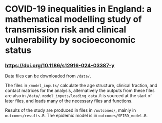 # COVID-19 inequalities in England: a mathematical modelling study of transmission risk and clinical vulnerability by socioeconomic status 

### https://doi.org/10.1186/s12916-024-03387-y

Data files can be downloaded from ```/data/```.

The files in ```/model_inputs/``` calculate the age structure, clinical fraction, and contact matrices for the analysis, alternatively the outputs from these files are also in ```/data/```. ```model_inputs/loading_data.R``` is sourced at the start of later files, and loads many of the necessary files and functions.  

Results of the study are produced in files in ```/outcomes/```, mainly in ```outcomes/results.R```. The epidemic model is in ```outcomes/SEIRD_model.R```.
